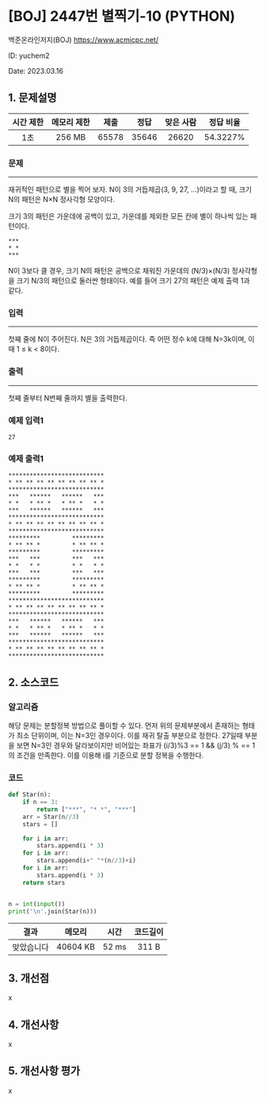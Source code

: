 # [BOJ] 2447번 별찍기-10 (PYTHON)
백준온라인저지(BOJ) https://www.acmicpc.net/

ID: yuchem2

Date: 2023.03.16
## 1. 문제설명
| 시간 제한 | 메모리 제한 | 제출  | 정답 | 맞은 사람 | 정답 비율 |
| :---: | :---: | :---: | :---: | :---: | :---: |
|  1초 |  256 MB  | 65578  | 35646 | 26620 | 54.3227% |

### 문제
---
재귀적인 패턴으로 별을 찍어 보자. N이 3의 거듭제곱(3, 9, 27, ...)이라고 할 때, 크기 N의 패턴은 N×N 정사각형 모양이다.

크기 3의 패턴은 가운데에 공백이 있고, 가운데를 제외한 모든 칸에 별이 하나씩 있는 패턴이다.
```
***
* *
***
```
N이 3보다 클 경우, 크기 N의 패턴은 공백으로 채워진 가운데의 (N/3)×(N/3) 정사각형을 크기 N/3의 패턴으로 둘러싼 형태이다. 예를 들어 크기 27의 패턴은 예제 출력 1과 같다.
### 입력
---
첫째 줄에 N이 주어진다. N은 3의 거듭제곱이다. 즉 어떤 정수 k에 대해 N=3k이며, 이때 1 ≤ k < 8이다.
### 출력
---
첫째 줄부터 N번째 줄까지 별을 출력한다.

### 예제 입력1
```
27
```

### 예제 출력1
```
***************************
* ** ** ** ** ** ** ** ** *
***************************
***   ******   ******   ***
* *   * ** *   * ** *   * *
***   ******   ******   ***
***************************
* ** ** ** ** ** ** ** ** *
***************************
*********         *********
* ** ** *         * ** ** *
*********         *********
***   ***         ***   ***
* *   * *         * *   * *
***   ***         ***   ***
*********         *********
* ** ** *         * ** ** *
*********         *********
***************************
* ** ** ** ** ** ** ** ** *
***************************
***   ******   ******   ***
* *   * ** *   * ** *   * *
***   ******   ******   ***
***************************
* ** ** ** ** ** ** ** ** *
***************************
```

## 2. 소스코드

### 알고리즘
해당 문제는 분할정복 방법으로 풀이할 수 있다. 먼저 위의 문제부분에서 존재하는 형태가 최소 단위이며, 이는 N=3인 경우이다. 이를 재귀 탈출 부분으로 정한다. 
27일때 부분을 보면 N=3인 경우와 달라보이지만 비어있는 좌표가 (i/3)%3 == 1 && (j/3) % == 1의 조건을 만족한다. 이를 이용해 i를 기준으로 분할 정복을 수행한다.  

### 코드
```Python
def Star(n):
    if n == 3:
        return ["***", "* *", "***"]
    arr = Star(n//3)
    stars = []

    for i in arr:
        stars.append(i * 3)
    for i in arr: 
        stars.append(i+" "*(n//3)+i)
    for i in arr:
        stars.append(i * 3)
    return stars


n = int(input())
print('\n'.join(Star(n)))
```
| 결과 | 메모리 | 시간 | 코드길이 |
|:---:|:-----: | :---: | :----: |
| 맞았습니다 | 40604 KB | 52 ms | 311 B |


## 3. 개선점
x
## 4. 개선사항
x
## 5. 개선사항 평가
x
